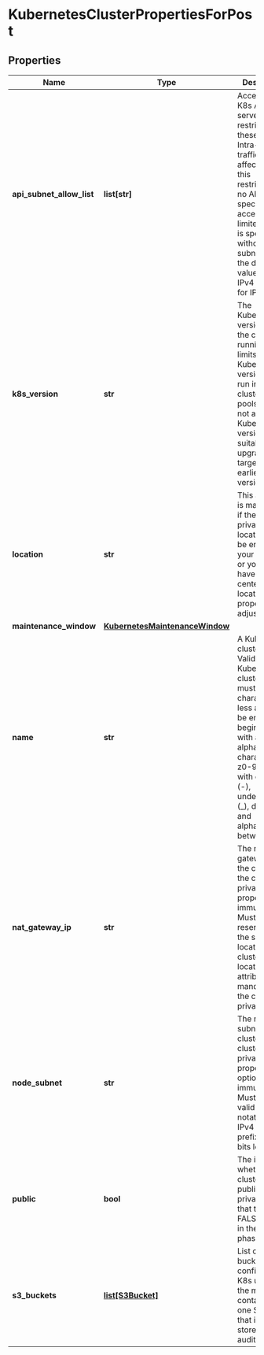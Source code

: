 # KubernetesClusterPropertiesForPost

## Properties
| Name | Type | Description | Notes |
| ------------ | ------------- | ------------- | ------------- |
| **api_subnet_allow_list** | **list[str]** | Access to the K8s API server is restricted to these CIDRs. Intra-cluster traffic is not affected by this restriction. If no AllowList is specified, access is not limited. If an IP is specified without a subnet mask, the default value is 32 for IPv4 and 128 for IPv6. | [optional]  |
| **k8s_version** | **str** | The Kubernetes version that the cluster is running. This limits which Kubernetes versions can run in a cluster&#39;s node pools. Also, not all Kubernetes versions are suitable upgrade targets for all earlier versions. | [optional]  |
| **location** | **str** | This attribute is mandatory if the cluster is private. The location must be enabled for your contract, or you must have a data center at that location. This property is not adjustable. | [optional]  |
| **maintenance_window** | [**KubernetesMaintenanceWindow**](KubernetesMaintenanceWindow.md) |  | [optional]  |
| **name** | **str** | A Kubernetes cluster name. Valid Kubernetes cluster name must be 63 characters or less and must be empty or begin and end with an alphanumeric character ([a-z0-9A-Z]) with dashes (-), underscores (_), dots (.), and alphanumerics between. |  |
| **nat_gateway_ip** | **str** | The nat gateway IP of the cluster if the cluster is private. This property is immutable. Must be a reserved IP in the same location as the cluster&#39;s location. This attribute is mandatory if the cluster is private. | [optional]  |
| **node_subnet** | **str** | The node subnet of the cluster, if the cluster is private. This property is optional and immutable. Must be a valid CIDR notation for an IPv4 network prefix of 16 bits length. | [optional]  |
| **public** | **bool** | The indicator whether the cluster is public or private. Note that the status FALSE is still in the beta phase. | [optional] [default to True] |
| **s3_buckets** | [**list[S3Bucket]**](S3Bucket.md) | List of S3 buckets configured for K8s usage. At the moment, it contains only one S3 bucket that is used to store K8s API audit logs. | [optional]  |


